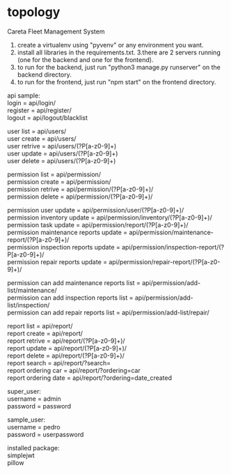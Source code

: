 
# topology
Careta Fleet Management System

1. create a virtualenv using "pyvenv" or any environment you want.
2. install all libraries in the requirements.txt.
3.there are 2 servers running (one for the backend and one for the frontend).
4. to run for the backend, just run "python3 manage.py runserver" on the backend directory.
5. to run for the frontend, just run "npm start" on the frontend directory.



api sample:  
login = api/login/    
register = api/register/  
logout = api/logout/blacklist  

user list = api/users/  
user create = api/users/  
user retrive = api/users/(?P<format>[a-z0-9]+)  
user update = api/users/(?P<format>[a-z0-9]+)  
user delete = api/users/(?P<format>[a-z0-9]+)  
  
permission list = api/permission/  
permission create = api/permission/  
permission retrive = api/permission/(?P<format>[a-z0-9]+)/  
permission delete = api/permission/(?P<format>[a-z0-9]+)/  

permission user update = api/permission/user/(?P<format>[a-z0-9]+)/  
permission inventory update = api/permission/inventory/(?P<format>[a-z0-9]+)/  
permission task update = api/permission/report/(?P<format>[a-z0-9]+)/  
permission maintenance reports update = api/permission/maintenance-report/(?P<format>[a-z0-9]+)/  
permission inspection reports update = api/permission/inspection-report/(?P<format>[a-z0-9]+)/  
permission repair reports update = api/permission/repair-report/(?P<format>[a-z0-9]+)/  
  
permission can add maintenance reports list = api/permission/add-list/maintenance/  
permission can add inspection reports list = api/permission/add-list/inspection/  
permission can add repair reports list = api/permission/add-list/repair/  

report list = api/report/  
report create = api/report/  
report retrive = api/report/(?P<format>[a-z0-9]+)/  
report update = api/report/(?P<format>[a-z0-9]+)/  
report delete = api/report/(?P<format>[a-z0-9]+)/    
report search = api/report/?search=  
report ordering car = api/report/?ordering=car  
report ordering date = api/report/?ordering=date_created  
  
super_user:  
username = admin  
password = password  
  
sample_user:  
username = pedro  
password = userpassword  
  
installed package:  
simplejwt  
pillow  
